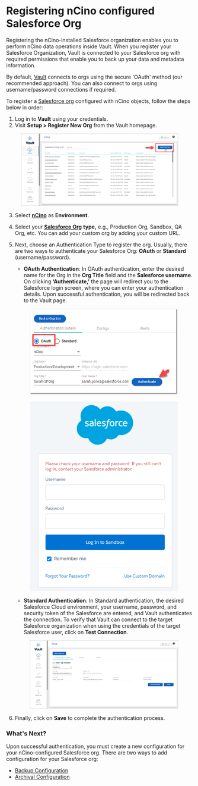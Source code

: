 # Registering nCino configured Salesforce Org

Registering the nCino-installed Salesforce organization enables you to perform nCino data operations inside Vault. When you register your Salesforce Organization, Vault is connected to your Salesforce org with required permissions that enable you to back up your data and metadata information.&#x20;

By default, [Vault](https://www.autorabit.com/products/vault-data-backup-recovery/) connects to orgs using the secure 'OAuth' method (our recommended approach). You can also connect to orgs using username/password connections if required.&#x20;

To register a [Salesforce org](https://knowledgebase.autorabit.com/vault/docs/registering-salesforce-org) configured with nCino objects, follow the steps below in order:

1. Log in to **Vault** using your credentials.
2. Visit **Setup > Register New Org** from the Vault homepage.

<figure><img src="../../.gitbook/assets/image (266).png" alt=""><figcaption></figcaption></figure>

3. Select [**nCino**](https://www.autorabit.com/industry-solution/banking-financial-services-ncino/) as **Environment**.
4. Select your [**Salesforce Org**](https://knowledgebase.autorabit.com/vault/docs/backup-configuration-for-your-salesforce-org) **type,** e.g., Production Org, Sandbox, QA Org, etc. You can add your custom org by adding your custom URL.
5.  Next, choose an Authentication Type to register the org. Usually, there are two ways to authenticate your Salesforce Org: **OAuth** or **Standard** (username/password).

    * **OAuth Authentication**: In OAuth authentication, enter the desired name for the Org in the **Org Title** field and the **Salesforce username**. On clicking **‘Authenticate,’** the page will redirect you to the Salesforce login screen, where you can enter your authentication details. Upon successful authentication, you will be redirected back to the Vault page.

    <figure><img src="../../.gitbook/assets/image (267).png" alt=""><figcaption></figcaption></figure>

    <figure><img src="../../.gitbook/assets/image (268).png" alt=""><figcaption></figcaption></figure>

    * **Standard Authentication**: In Standard authentication, the desired Salesforce Cloud environment, your username, password, and security token of the Salesforce are entered, and Vault authenticates the connection. To verify that Vault can connect to the target Salesforce organization when using the credentials of the target Salesforce user, click on **Test Connection**.

    <figure><img src="../../.gitbook/assets/image (269).png" alt=""><figcaption></figcaption></figure>
6. Finally, click on **Save** to complete the authentication process.

### What's Next? <a href="#whats-next" id="whats-next"></a>

Upon successful authentication, you must create a new configuration for your nCino-configured Salesforce org. There are two ways to add configuration for your Salesforce org:

* [Backup Configuration](https://knowledgebase.autorabit.com/vault/docs/backup-configuration-for-your-salesforce-org)
* [Archival Configuration](https://knowledgebase.autorabit.com/vault/docs/archival-configuration-for-your-salesforce-org)
